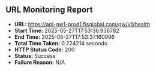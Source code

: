 ## URL Monitoring Report

- **URL:** https://api-gw1-prod1.fisglobal.com/gw/v1/health
- **Start Time:** 2025-05-27T17:53:36.936782
- **End Time:** 2025-05-27T17:53:37.160996
- **Total Time Taken:** 0.224214 seconds
- **HTTP Status Code:** 200
- **Status:** Success
- **Failure Reason:** N/A
